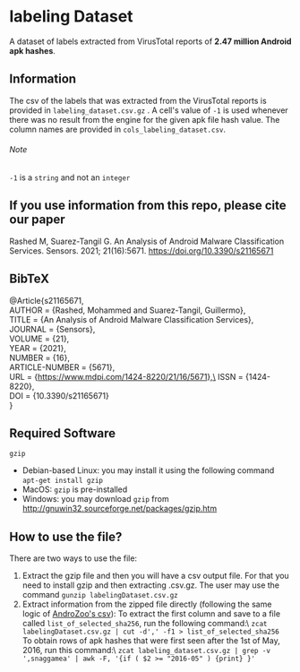 # labeling Dataset
A dataset of labels extracted from VirusTotal reports of **2.47 million Android apk hashes**.

## Information
The csv of the labels that was extracted from the VirusTotal reports is provided in `labeling_dataset.csv.gz` . A cell's value of `-1` is used whenever there was no result from the 
engine for the given apk file hash value. The column names are provided in `cols_labeling_dataset.csv`. 
###### Note 
`-1` is a `string` and not an `integer`
## If you use information from this repo, please cite our paper
Rashed M, Suarez-Tangil G. An Analysis of Android Malware Classification Services. Sensors. 2021; 21(16):5671. https://doi.org/10.3390/s21165671

## BibTeX
@Article{s21165671,\
AUTHOR = {Rashed, Mohammed and Suarez-Tangil, Guillermo},\
TITLE = {An Analysis of Android Malware Classification Services},\
JOURNAL = {Sensors},\
VOLUME = {21},\
YEAR = {2021},\
NUMBER = {16},\
ARTICLE-NUMBER = {5671},\
URL = {https://www.mdpi.com/1424-8220/21/16/5671},\
ISSN = {1424-8220},\
DOI = {10.3390/s21165671}\
}

## Required Software
`gzip`
- Debian-based Linux: you may install it using the following command `apt-get install gzip`
- MacOS: `gzip` is pre-installed
- Windows: you may download `gzip` from http://gnuwin32.sourceforge.net/packages/gzip.htm 

## How to use the file?
There are two ways to use the file:
1. Extract the gzip file and then you will have a csv output file. For that you need to install gzip and then extracting .csv.gz. The user may use the command `gunzip labelingDataset.csv.gz`
2. Extract information from the zipped file directly (following the same logic of [AndroZoo's csv](https://androzoo.uni.lu/lists)):
   To extract the first column and save to a file called `list_of_selected_sha256`, run the following command:\ `zcat labelingDataset.csv.gz | cut -d',' -f1 > list_of_selected_sha256`  
   To obtain rows of apk hashes that were first seen after the 1st of May, 2016, run this command:\ `zcat labeling_dataset.csv.gz | grep -v ',snaggamea' | awk -F, '{if ( $2 >= "2016-05" ) {print} }'`
   


